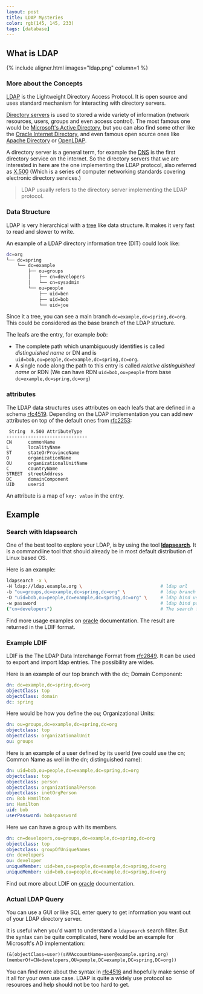 ```yaml
---
layout: post
title: LDAP Mysteries
color: rgb(145, 145, 233)
tags: [database]
---
```


## What is LDAP

{% include aligner.html images="ldap.png" column=1 %}

### More about the Concepts

[LDAP](https://ldap.com/) is the Lightweight Directory Access Protocol. 
It is open source and uses standard mechanism for interacting with directory servers.

[Directory servers](https://en.wikipedia.org/wiki/Directory_service) is used to stored a wide variety of information 
(network resources, users, groups and even access control).
The most famous one would be [Microsoft's Active Directory](https://en.wikipedia.org/wiki/Active_Directory), 
but you can also find some other like the [Oracle Internet Directory](https://en.wikipedia.org/wiki/Oracle_Internet_Directory),
and even famous open source ones like [Apache Directory](https://en.wikipedia.org/wiki/Apache_Directory) or [OpenLDAP](https://en.wikipedia.org/wiki/OpenLDAP).

A directory server is a general term, for example the [DNS](https://www.ietf.org/rfc/rfc1034.txt) is the first directory service on the internet.
So the directory servers that we are interested in here are the one implementing the LDAP protocol, also referred as [X.500](https://en.wikipedia.org/wiki/X.500)
(Which is a series of computer networking standards covering electronic directory services.)

> LDAP usually refers to the directory server implementing the LDAP protocol. 

### Data Structure

LDAP is very hierarchical with a [tree](https://www.pks.mpg.de/~mueller/docs/suse10.1/suselinux-manual_en/manual/sec.ldap.tree.html) like data structure.
It makes it very fast to read and slower to write.

An example of a LDAP directory information tree (DIT) could look like:

```bash
dc=org
└── dc=spring
    └── dc=example
        ├── ou=groups
        │   ├── cn=developers
        │   └── cn=sysadmin
        └── ou=people
            ├── uid=ben
            ├── uid=bob
            └── uid=joe

```

Since it a tree, you can see a main branch `dc=example,dc=spring,dc=org`. 
This could be considered as the base branch of the LDAP structure.

The leafs are the entry, for example _bob_:
  
  - The complete path which unambiguously identifies is called _distinguished name_ or DN and is `uid=bob,ou=people,dc=example,dc=spring,dc=org`.
  - A single node along the path to this entry is called _relative distinguished name_ or RDN (We can have RDN `uid=bob,ou=people` from base `dc=example,dc=spring,dc=org`)
  

### attributes

The LDAP data structures uses attributes on each leafs that are defined in a schema [rfc4519](https://tools.ietf.org/html/rfc4519).
Depending on the LDAP implementation you can add new attributes on top of the default ones from [rfc2253](https://tools.ietf.org/html/rfc2253):

     String  X.500 AttributeType
    ------------------------------
    CN      commonName
    L       localityName
    ST      stateOrProvinceName
    O       organizationName
    OU      organizationalUnitName
    C       countryName
    STREET  streetAddress
    DC      domainComponent
    UID     userid

An attribute is a map of `key: value` in the entry.

## Example

### Search with ldapsearch

One of the best tool to explore your LDAP, is by using the tool __[ldapsearch](https://docs.ldap.com/ldap-sdk/docs/tool-usages/ldapsearch.html)__.
It is a commandline tool that should already be in most default distribution of Linux based OS.

Here is an example:

```bash
ldapsearch -x \
-H ldap://ldap.example.org \                             # ldap url
-b "ou=groups,dc=example,dc=spring,dc=org" \             # ldap branch
-D "uid=bob,ou=people,dc=example,dc=spring,dc=org" \     # ldap bind user
-w password                                              # ldap bind password
("cn=developers")                                        # The search filter 
```

Find more usage examples on [oracle](https://docs.oracle.com/cd/E19693-01/819-0997/auto45/index.html) documentation.
The result are returned in the LDIF format.

### Example LDIF

LDIF is the The LDAP Data Interchange Format from [rfc2849](https://tools.ietf.org/html/rfc2849).
It can be used to export and import ldap entries. The possibility are wides.

Here is an example of our top branch with the dc; Domain Component:

```yaml
dn: dc=example,dc=spring,dc=org
objectClass: top
objectClass: domain
dc: spring
```

Here would be how you define the ou; Organizational Units: 

```yaml
dn: ou=groups,dc=example,dc=spring,dc=org
objectclass: top
objectclass: organizationalUnit
ou: groups
```

Here is an example of a user defined by its userId (we could use the cn; Common Name as well in the dn; distinguished name):

```yaml
dn: uid=bob,ou=people,dc=example,dc=spring,dc=org
objectclass: top
objectclass: person
objectclass: organizationalPerson
objectclass: inetOrgPerson
cn: Bob Hamilton
sn: Hamilton
uid: bob
userPassword: bobspassword
```

Here we can have a group with its members.

```yaml
dn: cn=developers,ou=groups,dc=example,dc=spring,dc=org
objectclass: top
objectclass: groupOfUniqueNames
cn: developers
ou: developer
uniqueMember: uid=ben,ou=people,dc=example,dc=spring,dc=org
uniqueMember: uid=bob,ou=people,dc=example,dc=spring,dc=org
```

Find out more about LDIF on [oracle](https://docs.oracle.com/cd/B14099_19/idmanage.1012/b15883/ldif_appendix002.htm) documentation.


### Actual LDAP Query

You can use a GUI or like SQL enter query to get information you want out of your LDAP directory server.

It is useful when you'd want to understand a `ldapsearch` search filter. 
But the syntax can be quite complicated, here would be an example for Microsoft's AD implementation:

```lisp
(&(objectClass=user)(sAMAccountName=user@example.spring.org)
(memberOf=CN=developers,OU=people,DC=example,DC=spring,DC=org))
```

You can find more about the syntax in [rfc4516](https://tools.ietf.org/html/rfc4516) and hopefully make sense of it all for your own use case.
LDAP is quite a widely use protocol so resources and help should not be too hard to get.


<!--

## Implementation

There are a lot of already pre existing implementation of LDAP available.

-->



